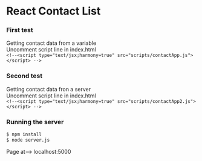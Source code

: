 # React Contact List
### First test
Getting contact data from a variable  
Uncomment script line in index.html  
`<!--<script type="text/jsx;harmony=true" src="scripts/contactApp.js"></script> -->`

### Second test
Getting contact data fron a server  
Uncomment script line in index.html  
`<!--<script type="text/jsx;harmony=true" src="scripts/contactApp2.js"></script> -->`

### Running the server
```sh
$ npm install  
$ node server.js  
```   

Page at--> localhost:5000